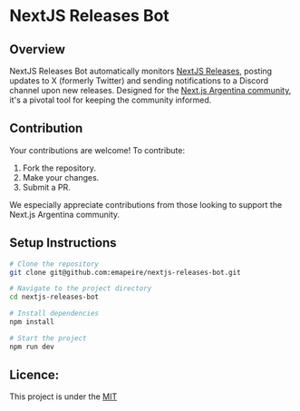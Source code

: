# NextJS Releases Bot

## Overview

NextJS Releases Bot automatically monitors [NextJS Releases](https://github.com/vercel/next.js/releases), posting updates to X (formerly Twitter) and sending notifications to a Discord channel upon new releases. Designed for the [Next.js Argentina community](https://twitter.com/nextjsargentina), it's a pivotal tool for keeping the community informed.

## Contribution

Your contributions are welcome! To contribute:
1. Fork the repository.
2. Make your changes.
3. Submit a PR.

We especially appreciate contributions from those looking to support the Next.js Argentina community.

## Setup Instructions

```bash
# Clone the repository
git clone git@github.com:emapeire/nextjs-releases-bot.git

# Navigate to the project directory
cd nextjs-releases-bot

# Install dependencies
npm install

# Start the project
npm run dev
```

## Licence:

This project is under the [MIT](LICENSE)

